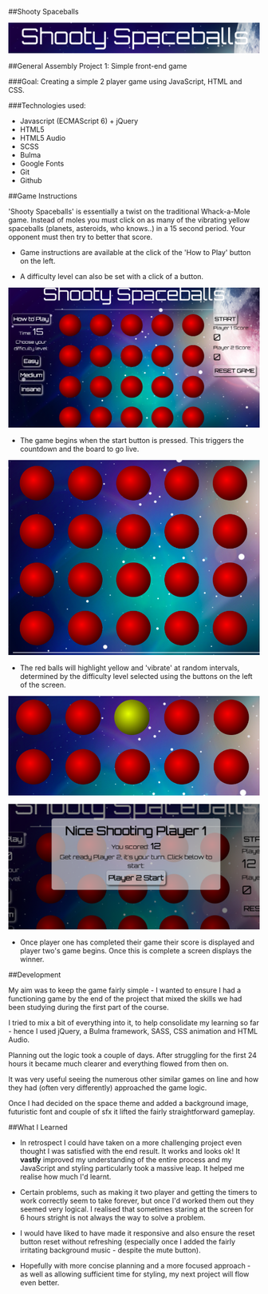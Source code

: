 
##Shooty Spaceballs

![Game Title](./scss/images/gametitle.png)

##General Assembly Project 1: Simple front-end game

###Goal: Creating a simple 2 player game using JavaScript, HTML and CSS.

###Technologies used:

* Javascript (ECMAScript 6) + jQuery
* HTML5
* HTML5 Audio
* SCSS
* Bulma
* Google Fonts
* Git
* Github

##Game Instructions

 'Shooty Spaceballs' is essentially a twist on the traditional Whack-a-Mole game.
 Instead of moles you must click on as many of the vibrating yellow spaceballs (planets, asteroids, who knows..) in
 a 15 second period. Your opponent must then try to better that score.

 * Game instructions are available at the click of the 'How to Play' button on the left.

 * A difficulty level can also be set with a click of a button.

 ![Fullscreen](./scss/images/fullscreen.png)


 * The game begins when the start button is pressed. This triggers the countdown and the board to go live.

 ![Gameboard](./scss/images/gameboard.png)


 * The red balls will highlight yellow and 'vibrate' at random intervals, determined by the difficulty level selected using the buttons on the left of the screen.

 ![Inplay](./scss/images/inplay.png)

 ![ScoreScreen](./scss/images/ScoreScreen.png)

 * Once player one has completed their game their score is displayed and player two's game begins. Once this is complete a screen displays the winner.


##Development

My aim was to keep the game fairly simple - I wanted to ensure I had a functioning game by the end of the project that mixed the skills we had been studying during the first part of the course.

I tried to mix a bit of everything into it, to help consolidate my learning so far - hence I used jQuery, a Bulma framework, SASS, CSS animation and HTML Audio.

Planning out the logic took a couple of days. After struggling for the first 24 hours it became much clearer and everything flowed from then on.

It was very useful seeing the numerous other similar games on line and how they had (often very differently) approached the game logic.

Once I had decided on the space theme and added a background image, futuristic font and couple of sfx it lifted the fairly straightforward gameplay.

##What I Learned

* In retrospect I could have taken on a more challenging project even thought I was satisfied with the end result. It works and looks ok! It **vastly** improved my understanding of the entire process and my JavaScript and styling particularly took a massive leap. It helped me realise how much I'd learnt.

* Certain problems, such as making it two player and getting the timers to work correctly seem to take forever, but once I'd worked them out they seemed very logical. I realised that sometimes staring at the screen for 6 hours stright is not always the way to solve a problem.

* I would have liked to have made it responsive and also ensure the reset button reset without refreshing (especially once I added the fairly irritating background music  - despite the mute button).

* Hopefully with more concise planning and a more focused approach - as well as allowing sufficient time for styling, my next project will flow even better.
